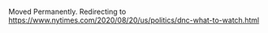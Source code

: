Moved Permanently. Redirecting to
https://www.nytimes.com/2020/08/20/us/politics/dnc-what-to-watch.html
